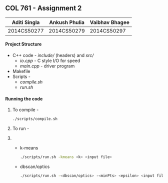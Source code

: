 ## COL 761 - Assignment 2

| Aditi Singla | Ankush Phulia | Vaibhav Bhagee |
| ------------ | ------------- | -------------- |
| 2014CS50277  | 2014CS50279   | 2014CS50297    |


#### Project Structure

* C++ code - *include/* (headers) and *src/*
  * *io.cpp* - C style I/O for speed
  * *main.cpp* - driver program
* Makefile
* Scripts - 
  * *compile.sh*
  * *run.sh*

#### Running the code

1. To compile -

   ```bash
   ./scripts/compile.sh
   ```

2. To run - 

3. * k-means

     ```bash
     ./scripts/run.sh -kmeans <k> <input file>
     ```

   * dbscan/optics

     ```bash
     ./scripts/run.sh -<dbscan/optics> -<minPts> <epsilon> <input file> 
     ```


